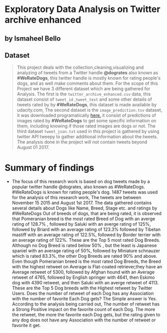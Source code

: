 # Exploratory Data Analysis on Twitter archive enhanced
## by Ismaheel Bello


## Dataset

> This project deals with the collection,cleaning,visualizing and analyzing of tweets from a Twitter handle <b>@dogrates</b> also
known as <b>#WeRateDogs</b>, this twitter handle is mostly known for rating people's dogs, and as well make comments about them.
For the scope of this Project we have 3 different dataset which are being gathered for Analysis. 
The first is the <code>twitter_archive_enhanced.csv</code> data, this dataset consist of <code>tweet_id</code> ,<code>tweet_text</code> and some other details of tweets rated by by <b>#WeRateDogs</b>, this dataset is made available by udacity.com, The second dataset is the <code>image_prediction.tsv</code> dataset, it was downloaded programatically <a href=' https://d17h27t6h515a5.cloudfront.net/topher/2017/August/599fd2ad_image-predictions/image-predictions.tsv'>here.</a> it consist of predictions of images rated by <b>#WeRateDogs</b> to get some specific information on them, including knowing if those rated images are dogs or not. The third dataset <code>tweet_json.txt</code> used in this project is gathered by using twitter API tweepy to gather additional information about the tweets. The analysis done in the project will not contain tweets beyond August 01 2017.

# Summary of findings

- The focus of this research work is based on dog tweets made by a popular twitter handle @dogrates, also known as #WeRateDogs. #WeRateDogs is known for rating people's dog. 1487 tweets was used for the
analysis of this research work, The tweets are between November 15 2015 and August 1st 2017. The data gathered contains several details about Dogs like Name, Breed, Stage etc. and ratings by #WeRateDogs
Out of breeds of dogs, that are being rated, it is observed that Pomeranian breed is the most rated Breed of Dog with an averge rating of 128.7% , followed by Saluki with an averge rating of 125%, followed by Briard
with an average rating of 123.3% followed by Tibetan mastiff with an average rating of 122.5%, followed by Border terrier with an average rating of 122%. These are the Top 5 most rated Dog Breeds.
Although no Dog Breed is rated below 50% , but the least is Japanese spaniel with an average rating of 50%, followed by Miniature schnauzer which is rated 83.3%, the other Dog Breeds are rated 90% and above.
Even though Pomeranian breed is the most rated Dog Breeds, the Breed with the highest retweet on Average is Flat-coated retriever,they have an Average retweet of 5300, followed by Afghan hound with an Average
retweet of 4765, followed by English springer with 4641, then Eskimo dog with 4390 retweet, and then Saluki with an averge retweet of 4113. These are the Top 5 Dog breeds with the Highest retweet by Twitter Users. Does the number of retweet of each Dog has any Association with the number of favorite Each Dog gets? The Simple answer is Yes. According to the analysis being carried out, The number of retweet has a Strong
Positive impact on the favorite count of each Dog. The more the retweet, the more the favorite each Dog gets, but the rating given to any dog does not have any Association with the number of retweet or favorite it get.

